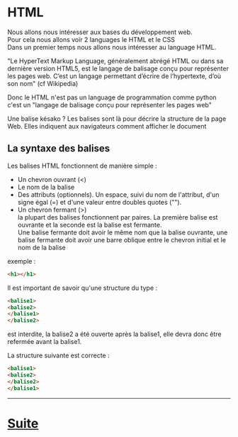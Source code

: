 # HTML


Nous allons nous intéresser aux bases du développement web.  
Pour cela nous allons voir 2 languages le HTML et le CSS  
Dans un premier temps nous allons nous intéresser au language HTML.  
  
"Le HyperText Markup Language, généralement abrégé HTML ou dans sa dernière version HTML5, est le langage de balisage conçu pour représenter les pages web. C’est un langage permettant d’écrire de l’hypertexte, d’où son nom" (cf Wikipedia)  
  
Donc le HTML n'est pas un language de programmation comme python c'est un "langage de balisage conçu pour représenter les pages web"

Une balise késako ?
Les balises sont là pour décrire la structure de la page Web. Elles indiquent aux navigateurs comment afficher le document 

La syntaxe des balises
-
Les balises HTML fonctionnent de manière simple  :
- Un chevron ouvrant (<)
- Le nom de la balise
- Des attributs (optionnels). Un espace, suivi du nom de l'attribut, d'un signe égal (=) et d'une valeur entre doubles quotes ("").
- Un chevron fermant (>)  
la plupart des balises fonctionnent par paires. La première balise est ouvrante et la seconde est la balise est fermante.  
Une balise fermante doit avoir le même nom que la balise ouvrante, une balise fermante doit avoir une barre oblique entre le chevron initial et le nom de la balise  

exemple :
  ````html
  <h1></h1> 
  ````
Il est important de savoir qu'une structure du type :
  ````html
<balise1>
<balise2>
</balise1>
</balise2>
  ````
est interdite, la balise2 a été ouverte après la balise1, elle devra donc être refermée avant la balise1.

La structure suivante est correcte :
  ````html
<balise1>
<balise2>
</balise2>
</balise1>
  ````
---
# [Suite](./MINI.md)
